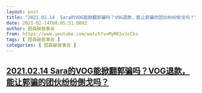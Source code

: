 ```yaml
---
layout: post
title: "2021.02.14  Sara的VOG能掀翻郭骗吗？VOG退款，能让郭骗的团伙纷纷倒戈吗？"
date: 2021-02-14T08:05:51.000Z
author: 图森破故事会
from: https://www.youtube.com/watch?v=MyMESvicCks
tags: [ 图森破故事会 ]
categories: [ 图森破故事会 ]
---
```

<!--1613289951000-->
[2021.02.14  Sara的VOG能掀翻郭骗吗？VOG退款，能让郭骗的团伙纷纷倒戈吗？](https://www.youtube.com/watch?v=MyMESvicCks)
------

<div>

</div>
